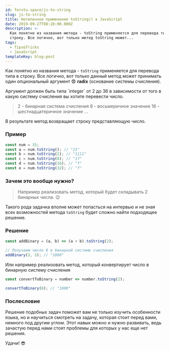 ```yaml
---
id: forxtu.space/js-to-string
slug: js-to-string
title: Нетипичное применение toString() в JavaScript
date: 2019-09-27T08:28:00.000Z
description: >-
  Как понятно из названия метода - toString применяется для перевода типа в
  строку. Все логично, вот только метод toString может...
tags:
  - Tips&Tricks
  - JavaScript
templateKey: blog-post
---
```

Как понятно из названия метода - `toString` применяется для перевода типа в строку. Все логично, вот только данный метод может принимать один опциональный аргумент 😨 **radix** (основание системы счисления). 

Аргумент должен быть типа \`integer\` от 2 до 36 в зависимости от того в какую систему счисления вы хотите перевести число.

> 2 - бинарная система счисления
> 8 - восьмеричное значение
> 16 -  шестнадцатеричное значение
> ...

В результате метод возвращает строку представляющую число.

### Пример

```js
const num = 15;
const a = num.toString(); // "15"
const b = num.toString(2); // "1111"
const c = num.toString(8); // "17"
const d = num.toString(16); // "f"
const e = num.toString(32); // "f"
```

### Зачем это вообще нужно?

> Например реализовать метод, который будет складывать 2 бинарных числа. 😉

Такого рода задачка вполне может попасться на интервью и не зная всех возможностей метода `toString` будет сложно найти подходящее решение.

### Решение

```js
const addBinary = (a, b) => (a + b).toString(2);
 
// Получаем число 8 в бинарной системе счисления
addBinary(3, 5); // "1000"
```

Или например реализовать метод, который конвертирует число в бинарную систему счисления

```js
const convertToBinary = number => number.toString(2);

convertToBinary(8); // "1000"
```

### Послесловие

Решение подобных задач поможет вам не только изучить особенности языка, но и научиться смотреть на задачу, которая стоит перед вами, немного под другим углом. Этот навык можно и нужно развивать, ведь зачастую перед нами стоят проблемы для которых у нас еще нет решения. 

Удачи! 😎
